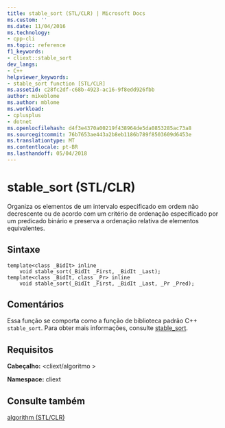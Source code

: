 ```yaml
---
title: stable_sort (STL/CLR) | Microsoft Docs
ms.custom: ''
ms.date: 11/04/2016
ms.technology:
- cpp-cli
ms.topic: reference
f1_keywords:
- cliext::stable_sort
dev_langs:
- C++
helpviewer_keywords:
- stable_sort function [STL/CLR]
ms.assetid: c28fc2df-c68b-4923-ac16-9f8edd926fbb
author: mikeblome
ms.author: mblome
ms.workload:
- cplusplus
- dotnet
ms.openlocfilehash: d4f3e4370a00219f438964de5da0853285ac73a8
ms.sourcegitcommit: 76b7653ae443a2b8eb1186b789f8503609d6453e
ms.translationtype: MT
ms.contentlocale: pt-BR
ms.lasthandoff: 05/04/2018
---
```

# <a name="stablesort-stlclr"></a>stable_sort (STL/CLR)
Organiza os elementos de um intervalo especificado em ordem não decrescente ou de acordo com um critério de ordenação especificado por um predicado binário e preserva a ordenação relativa de elementos equivalentes.  
  
## <a name="syntax"></a>Sintaxe  
  
```  
template<class _BidIt> inline  
    void stable_sort(_BidIt _First, _BidIt _Last);  
template<class _BidIt, class _Pr> inline  
    void stable_sort(_BidIt _First, _BidIt _Last, _Pr _Pred);  
```  
  
## <a name="remarks"></a>Comentários  
 Essa função se comporta como a função de biblioteca padrão C++ `stable_sort`. Para obter mais informações, consulte [stable_sort](../standard-library/algorithm-functions.md#stable_sort).  
  
## <a name="requirements"></a>Requisitos  
 **Cabeçalho:** \<cliext/algoritmo >  
  
 **Namespace:** cliext  
  
## <a name="see-also"></a>Consulte também  
 [algorithm (STL/CLR)](../dotnet/algorithm-stl-clr.md)
